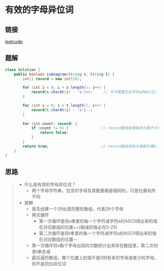# 有效的字母异位词

## 链接

[leetcode](https://leetcode.cn/problems/valid-anagram/)

## 题解

```java
class Solution {
    public boolean isAnagram(String s, String t) {
        int[] record = new int[26];

        for (int i = 0; i < s.length(); i++) {
            record[s.charAt(i) - 'a']++;     // 并不需要记住字符a的ASCII，只要求出一个相对数值就可以了
        }

        for (int i = 0; i < t.length(); i++) {
            record[t.charAt(i) - 'a']--;
        }
        
        for (int count: record) {
            if (count != 0) {               // record数组如果有的元素不为零0，说明字符串s和t 一定是谁多了字符或者谁少了字符。
                return false;
            }
        }
        return true;                        // record数组所有元素都为零0，说明字符串s和t是字母异位词
    }
}
```

## 思路

> - 什么是有效的字母异位词？
>   - 两个字母字符串，包含的字母及其数量都是相同的，只是位置有所不同
> - 题解
>   - 首先创建一个26长度的整形数组，代表26个字母
>   - 两次循环
>     - 第一次循环是将s串里的每一个字符减字符a的ASCII得出来的值在对应数组的位置++(相减的值必在0-25)
>     - 第二次循环是将t串里的每一个字符减字符a的ASCII得出来的值在对应数组的位置--
>   - 第一次循环将s每个字母出现的次数统计出来存在数组里，第二次则拿t串去减
>   - 最后遍历数组，哪个位置上的值不是0则有多的字母或者少的字母，则不是同位异位词